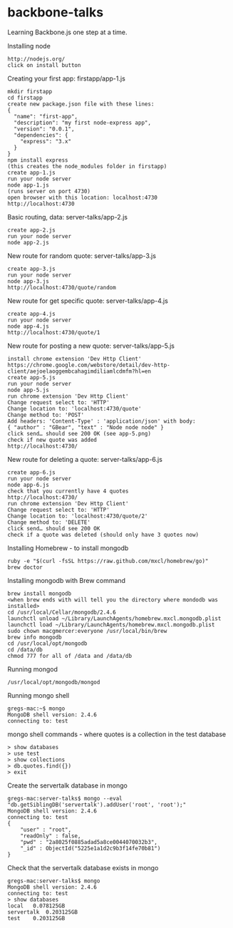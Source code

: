 backbone-talks
==============

Learning Backbone.js one step at a time.

Installing node
```
http://nodejs.org/ 
click on install button
```

Creating your first app: firstapp/app-1.js 
```
mkdir firstapp
cd firstapp
create new package.json file with these lines:
{
  "name": "first-app",
  "description": "my first node-express app",
  "version": "0.0.1",
  "dependencies": {
    "express": "3.x"
  }
}
npm install express
(this creates the node_modules folder in firstapp)
create app-1.js 
run your node server
node app-1.js
(runs server on port 4730)
open browser with this location: localhost:4730
http://localhost:4730
```

Basic routing, data: server-talks/app-2.js
```
create app-2.js
run your node server
node app-2.js
```

New route for random quote: server-talks/app-3.js
```
create app-3.js
run your node server
node app-3.js
http://localhost:4730/quote/random
```

New route for get specific quote: server-talks/app-4.js
```
create app-4.js
run your node server
node app-4.js
http://localhost:4730/quote/1
```

New route for posting a new quote: server-talks/app-5.js
```
install chrome extension 'Dev Http Client'
https://chrome.google.com/webstore/detail/dev-http-client/aejoelaoggembcahagimdiliamlcdmfm?hl=en
create app-5.js
run your node server
node app-5.js
run chrome extension 'Dev Http Client'
Change request select to: 'HTTP'
Change location to: 'localhost:4730/quote'
Change method to: 'POST'
Add headers: 'Content-Type' : 'application/json' with body:
{ "author" : "GBear", "text" : "Node node node" }
click send… should see 200 OK (see app-5.png)
check if new quote was added
http://localhost:4730/
```

New route for deleting a quote: server-talks/app-6.js
```
create app-6.js
run your node server
node app-6.js
check that you currently have 4 quotes
http://localhost:4730/
run chrome extension 'Dev Http Client'
Change request select to: 'HTTP'
Change location to: 'localhost:4730/quote/2'
Change method to: 'DELETE'
click send… should see 200 OK
check if a quote was deleted (should only have 3 quotes now)
```

Installing Homebrew - to install mongodb
```
ruby -e "$(curl -fsSL https://raw.github.com/mxcl/homebrew/go)"
brew doctor
```

Installing mongodb with Brew command
```
brew install mongodb
<when brew ends with will tell you the directory where mondodb was installed>
cd /usr/local/Cellar/mongodb/2.4.6 
launchctl unload ~/Library/LaunchAgents/homebrew.mxcl.mongodb.plist
launchctl load ~/Library/LaunchAgents/homebrew.mxcl.mongodb.plist
sudo chown macgmercer:everyone /usr/local/bin/brew
brew info mongodb
cd /usr/local/opt/mongodb
cd /data/db
chmod 777 for all of /data and /data/db
```

Running mongod
```
/usr/local/opt/mongodb/mongod
``` 
 
Running mongo shell
```
gregs-mac:~$ mongo
MongoDB shell version: 2.4.6
connecting to: test
```

mongo shell commands - where quotes is a collection in the test database
```
> show databases
> use test
> show collections
> db.quotes.find({})
> exit
```

Create the servertalk database in mongo
```
gregs-mac:server-talks$ mongo --eval "db.getSiblingDB('servertalk').addUser('root', 'root');"
MongoDB shell version: 2.4.6
connecting to: test
{
	"user" : "root",
	"readOnly" : false,
	"pwd" : "2a8025f0885adad5a8ce0044070032b3",
	"_id" : ObjectId("5225e1a1d2c9b3f14fe70b81")
}
```

Check that the servertalk database exists in mongo
```
gregs-mac:server-talks$ mongo
MongoDB shell version: 2.4.6
connecting to: test
> show databases
local	0.078125GB
servertalk	0.203125GB
test	0.203125GB
```
